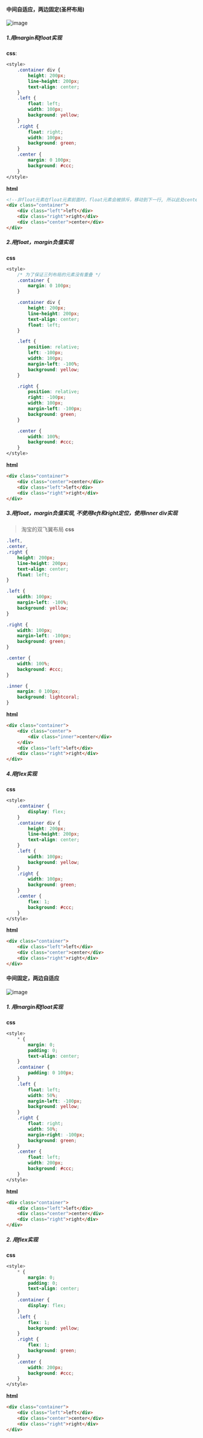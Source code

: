 #### 中间自适应，两边固定(圣杯布局)
![image](https://github.com/bear-new/picture/blob/master/mardown/2018-05-26/layout1.PNG?raw=true)
##### 1.用margin和float实现
__css__:
```css
<style>
    .container div {
        height: 200px;
        line-height: 200px;
        text-align: center;
    }
    .left {
        float: left;
        width: 100px;
        background: yellow;
    }
    .right {
        float: right;
        width: 100px;
        background: green;
    }
    .center {
        margin: 0 100px;
        background: #ccc;
    }
</style>
```
__html__
```html
<!--非float元素在float元素前面时，float元素会被排斥，移动到下一行, 所以此处center放最后-->
<div class="container">
    <div class="left">left</div>
    <div class="right">right</div>
    <div class="center">center</div>
</div>
```
##### 2.用float，margin负值实现
__css__
```css
<style>
    /* 为了保证三列布局的元素没有重叠 */
    .container {
        margin: 0 100px;
    }

    .container div {
        height: 200px;
        line-height: 200px;
        text-align: center;
        float: left;
    }

    .left {
        position: relative;
        left: -100px;
        width: 100px;
        margin-left: -100%;
        background: yellow;
    }

    .right {
        position: relative;
        right: -100px;
        width: 100px;
        margin-left: -100px;
        background: green;
    }

    .center {
        width: 100%;
        background: #ccc;
    }
</style>
```
__html__
```html
<div class="container">
    <div class="center">center</div>
    <div class="left">left</div>
    <div class="right">right</div>
</div>
```
##### 3.用float，margin负值实现, 不使用left和right定位，使用inner div实现
> 淘宝的双飞翼布局
__css__
```css
.left,
.center,
.right {
    height: 200px;
    line-height: 200px;
    text-align: center;
    float: left;
}

.left {
    width: 100px;
    margin-left: -100%;
    background: yellow;
}

.right {
    width: 100px;
    margin-left: -100px;
    background: green;
}

.center {
    width: 100%;
    background: #ccc;
}

.inner {
    margin: 0 100px;
    background: lightcoral;
}
```
__html__
```html
<div class="container">
    <div class="center">
        <div class="inner">center</div>
    </div>
    <div class="left">left</div>
    <div class="right">right</div>
</div>
```
##### 4.用flex实现
__css__
```css
<style>
    .container {
        display: flex;
    }
    .container div {
        height: 200px;
        line-height: 200px;
        text-align: center;
    }
    .left {
        width: 100px;
        background: yellow;
    }
    .right {
        width: 100px;
        background: green;
    }
    .center {
        flex: 1;
        background: #ccc;
    }
</style>
```
__html__
```html
<div class="container">
    <div class="left">left</div>
    <div class="center">center</div>
    <div class="right">right</div>
</div>
```
#### 中间固定，两边自适应
![image](https://github.com/bear-new/picture/blob/master/mardown/2018-05-26/layout2.PNG?raw=true)
##### 1. 用margin和float实现
__css__
```css
<style>
    * {
        margin: 0;
        padding: 0;
        text-align: center;
    }
    .container {
        padding: 0 100px;
    }
    .left {
        float: left;
        width: 50%;
        margin-left: -100px;
        background: yellow;
    }
    .right {
        float: right;
        width: 50%;
        margin-right: -100px;
        background: green;
    }
    .center {
        float: left;
        width: 200px;
        background: #ccc;
    }
</style>
```
__html__
```html
<div class="container">
    <div class="left">left</div>
    <div class="center">center</div>
    <div class="right">right</div>
</div>
```
##### 2. 用flex实现
__css__
```css
<style>
    * {
        margin: 0;
        padding: 0;
        text-align: center;
    }
    .container {
        display: flex;
    }
    .left {
        flex: 1;
        background: yellow;
    }
    .right {
        flex: 1;
        background: green;
    }
    .center {
        width: 200px;
        background: #ccc;
    }
</style>
```
__html__
```html
<div class="container">
    <div class="left">left</div>
    <div class="center">center</div>
    <div class="right">right</div>
</div>
```